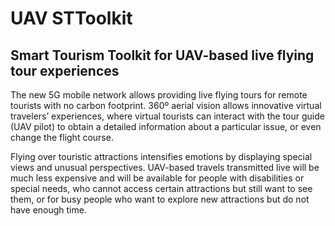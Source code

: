 # UAV STToolkit
## Smart Tourism Toolkit for UAV-based live flying tour experiences

The new 5G mobile network allows providing live flying tours for remote tourists with no carbon footprint. 360º aerial vision allows innovative virtual travelers’ experiences, where virtual tourists can interact with the tour guide (UAV pilot) to obtain a detailed information about a particular issue, or even change the flight course.

Flying over touristic attractions intensifies emotions by displaying special views and unusual perspectives. UAV-based travels transmitted live will be much less expensive and will be available for people with disabilities or special needs, who cannot access certain attractions but still want to see them, or for busy people who want to explore new attractions but do not have enough time. 
